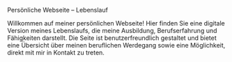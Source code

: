 Persönliche Webseite – Lebenslauf

Willkommen auf meiner persönlichen Webseite! Hier finden Sie eine digitale Version meines Lebenslaufs, die meine Ausbildung, Berufserfahrung und Fähigkeiten darstellt. Die Seite ist benutzerfreundlich gestaltet und bietet eine Übersicht über meinen beruflichen Werdegang sowie eine Möglichkeit, direkt mit mir in Kontakt zu treten.
